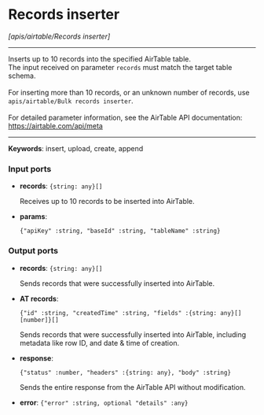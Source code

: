 # Records inserter

_[apis/airtable/Records inserter]_

---

Inserts up to 10 records into the specified AirTable table.<br>
The input received on parameter `records` must match the target table schema.<br>
<br>
For inserting more than 10 records, or an unknown number of records, use `apis/airtable/Bulk records inserter`.<br>
<br>
For detailed parameter information, see the AirTable API documentation:<br>
https://airtable.com/api/meta<br>

---

__Keywords__: insert, upload, create, append

### Input ports

* __records__: ` {string: any}[] `


    Receives up to 10 records to be inserted into AirTable.<br>


* __params__: 
    ```
    {"apiKey" :string, "baseId" :string, "tableName" :string}
    ```

### Output ports

* __records__: ` {string: any}[] `


    Sends records that were successfully inserted into AirTable.<br>


* __AT records__: 
    ```
    {"id" :string, "createdTime" :string, "fields" :{string: any}[][number]}[]
    ```


    Sends records that were successfully inserted into AirTable, including metadata like row ID, and date & time of creation.<br>


* __response__: 
    ```
    {"status" :number, "headers" :{string: any}, "body" :string}
    ```


    Sends the entire response from the AirTable API without modification.<br>


* __error__: ` {"error" :string, optional "details" :any} `

